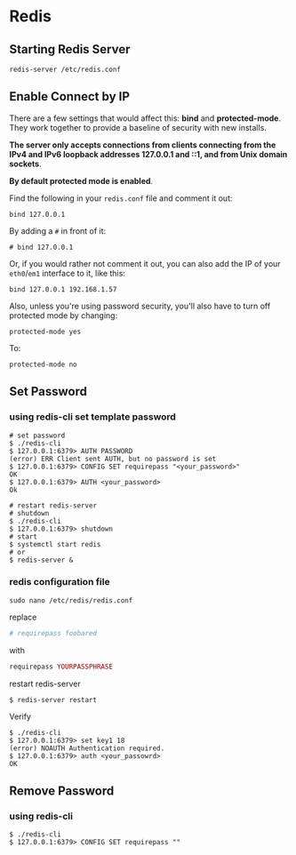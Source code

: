 # Redis

## Starting Redis Server

```
redis-server /etc/redis.conf
```

## Enable Connect by IP

There are a few settings that would affect this: **bind** and **protected-mode**. They work together to provide a baseline of security with new installs.

**The server only accepts connections from clients connecting from the IPv4 and IPv6 loopback addresses 127.0.0.1 and ::1, and from Unix domain sockets**.

**By default protected mode is enabled**.

Find the following in your `redis.conf` file and comment it out:

```
bind 127.0.0.1
```

By adding a `#` in front of it:

```
# bind 127.0.0.1
```

Or, if you would rather not comment it out, you can also add the IP of your `eth0`/`em1` interface to it, like this:

```
bind 127.0.0.1 192.168.1.57
```

Also, unless you're using password security, you'll also have to turn off protected mode by changing:

```
protected-mode yes
```

To:

```
protected-mode no
```

## Set Password

### using redis-cli set template password

```shell
# set password
$ ./redis-cli
$ 127.0.0.1:6379> AUTH PASSWORD
(error) ERR Client sent AUTH, but no password is set
$ 127.0.0.1:6379> CONFIG SET requirepass "<your_password>"
OK
$ 127.0.0.1:6379> AUTH <your_password>
Ok

# restart redis-server
# shutdown
$ ./redis-cli 
$ 127.0.0.1:6379> shutdown
# start 
$ systemctl start redis
# or
$ redis-server &
```

### redis configuration file

```
sudo nano /etc/redis/redis.conf 
```

replace

```php
# requirepass foobared
```

with

```php
requirepass YOURPASSPHRASE
```

restart redis-server

```shell
$ redis-server restart
```

Verify

```shell
$ ./redis-cli
$ 127.0.0.1:6379> set key1 18
(error) NOAUTH Authentication required.
$ 127.0.0.1:6379> auth <your_passowrd>
OK
```



## Remove Password

### using redis-cli

```shell
$ ./redis-cli
$ 127.0.0.1:6379> CONFIG SET requirepass ""
```

 